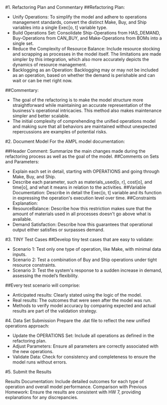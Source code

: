 #1. Refactoring Plan and Commentary
##Refactoring Plan:

- Unify Operations: To simplify the model and adhere to operations management standards, convert the distinct Make, Buy, and Ship variables into a single Exec[o, t] variable type.
- Build Operations Set: Consolidate Ship-Operations from HAS_DEMAND, Buy-Operations from CAN_BUY, and Make-Operations from BOMs into a single set.
- Reduce the Complexity of Resource Balance: Include resource stocking and scrapping as processes in the model itself. The limitations are made simpler by this integration, which also more accurately depicts the dynamics of resource management.
- Backlogging as an Operation: Backlogging may or may not be included as an operation, based on whether the demand is perishable and can wait or can be met right now.
  
##Commentary:

- The goal of the refactoring is to make the model structure more straightforward while maintaining an accurate representation of the business's operational intricacies. This method also makes maintenance simpler and better scalable.
- The initial complexity of comprehending the unified operations model and making sure that all behaviors are maintained without unexpected repercussions are examples of potential risks.

#2. Document Model
For the AMPL model documentation:

##Header Comment: 
Summarize the main changes made during the refactoring process as well as the goal of the model.
##Comments on Sets and Parameters:
- Explain each set in detail, starting with OPERATIONS and going through Make, Buy, and Ship.
- Describe each parameter, such as materials_used[o, r], cost[o], and time[o], and what it means in relation to the activities.
##Variable Documentation:
Describe in detail the Exec[o, t] variable and its function in expressing the operation's execution level over time.
##Constraints Explanation:
- ResourceBalance: Describe how this restriction makes sure that the amount of materials used in all processes doesn't go above what is available.
- Demand Satisfaction: Describe how this guarantees that operational output either satisfies or surpasses demand.
  
#3. TINY Test Cases
##Develop tiny test cases that are easy to validate:

- Scenario 1: Test only one type of operation, like Make, with minimal data inputs.
- Scenario 2: Test a combination of Buy and Ship operations under tight resource constraints.
- Scenario 3: Test the system's response to a sudden increase in demand, assessing the model’s flexibility.

##Every test scenario will comprise:

- Anticipated results: Clearly stated using the logic of the model.
- Real results: The outcomes that were seen after the model was run.
- Methods to verify model accuracy by comparing expected and actual results are part of the validation strategy.
  
#4. Data Set Submission
Prepare the .dat file to reflect the new unified operations approach:

- Update the OPERATIONS Set: Include all operations as defined in the refactoring plan.
- Adjust Parameters: Ensure all parameters are correctly associated with the new operations.
- Validate Data: Check for consistency and completeness to ensure the model runs without errors.
  
#5. Submit the Results

Results Documentation: Include detailed outcomes for each type of operation and overall model performance.
Comparison with Previous Homework: Ensure the results are consistent with HW 7, providing explanations for any discrepancies.
